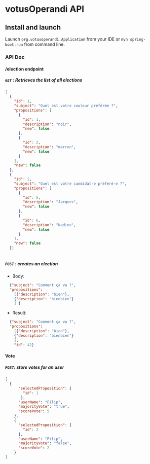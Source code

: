 # votusOperandi API

## Install and launch

Launch `org.votusoperandi.Application` from your IDE or `mvn spring-boot:run` from command line.

### API Doc

#### /election endpoint

##### `GET` : Retrieves the list of all elections

```json
[
  {
    "id": 1,
    "subject": "Quel est votre couleur préférée ?",
    "propositions": [
      {
        "id": 1,
        "description": "noir",
        "new": false
      },
      {
        "id": 2,
        "description": "marron",
        "new": false
      }
    ],
    "new": false
  },
  {
    "id": 2,
    "subject": "Quel est votre candidat-e préféré-e ?",
    "propositions": [
      {
        "id": 5,
        "description": "Jacques",
        "new": false
      },
      {
        "id": 6,
        "description": "Nadine",
        "new": false
      }
    ],
    "new": false
  }]
  
``` 

##### `POST` : creates an election

* Body:
```json
  {"subject": "Comment ça va ?", 
  "propositions": 
    [{"description": "bien"},
    {"description": "bienbien"}
    ] }
```

* Result:
```json
  {"subject": "Comment ça va ?", 
  "propositions": 
    [{"description": "bien"},
    {"description": "bienbien"}
    ],
    "id": 42}
```

#### Vote

##### `POST`: store votes for an user

```json
[
  {
      "selectedProposition": {
        "id": 1
       },
      "userName": "Filip",
      "majorityVote": "true",
      "scoreVote": 5
    },
    {
      "selectedProposition": {
        "id": 2
      },
      "userName": "Filip",
      "majorityVote": "false",
      "scoreVote": 2
    }
]
```